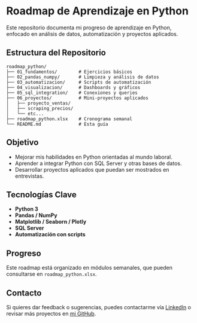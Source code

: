 # Roadmap de Aprendizaje en Python

Este repositorio documenta mi progreso de aprendizaje en Python, enfocado en análisis de datos, automatización y proyectos aplicados.

## Estructura del Repositorio

```
roadmap_python/
├── 01_fundamentos/        # Ejercicios básicos
├── 02_pandas_numpy/       # Limpieza y análisis de datos
├── 03_automatizacion/     # Scripts de automatización
├── 04_visualizacion/      # Dashboards y gráficos
├── 05_sql_integration/    # Conexiones y queries
├── 06_proyectos/          # Mini-proyectos aplicados
│   ├── proyecto_ventas/
│   ├── scraping_precios/
│   └── etc...
├── roadmap_python.xlsx    # Cronograma semanal
└── README.md              # Esta guía
```

## Objetivo

- Mejorar mis habilidades en Python orientadas al mundo laboral.
- Aprender a integrar Python con SQL Server y otras bases de datos.
- Desarrollar proyectos aplicados que puedan ser mostrados en entrevistas.

## Tecnologías Clave

- **Python 3**
- **Pandas / NumPy**
- **Matplotlib / Seaborn / Plotly**
- **SQL Server**
- **Automatización con scripts**

## Progreso

Este roadmap está organizado en módulos semanales, que pueden consultarse en `roadmap_python.xlsx`.

## Contacto

Si quieres dar feedback o sugerencias, puedes contactarme vía [LinkedIn](https://www.linkedin.com) o revisar más proyectos en [mi GitHub](https://github.com/gustaboin).
